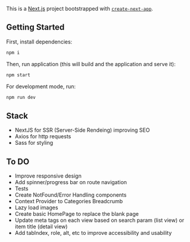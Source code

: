 This is a [Next.js](https://nextjs.org/) project bootstrapped with [`create-next-app`](https://github.com/vercel/next.js/tree/canary/packages/create-next-app).

## Getting Started

First, install dependencies:

```bash
npm i
```
Then, run application (this will build and the application and serve it):

```bash
npm start
```

For development mode, run:
```bash
npm run dev
```

## Stack
+ NextJS for SSR (Server-Side Rendeing) improving SEO
+ Axios for http requests
+ Sass for styling

## To DO
+ Improve responsive design
+ Add spinner/progress bar on route navigation
+ Tests
+ Create NotFound/Error Handling components
+ Context Provider to Categories Breadcrumb
+ Lazy load images
+ Create basic HomePage to replace the blank page
+ Update meta tags on each view based on search param (list view) or item title (detail view)
+ Add tabIndex, role, alt, etc to improve accessibility and usability
